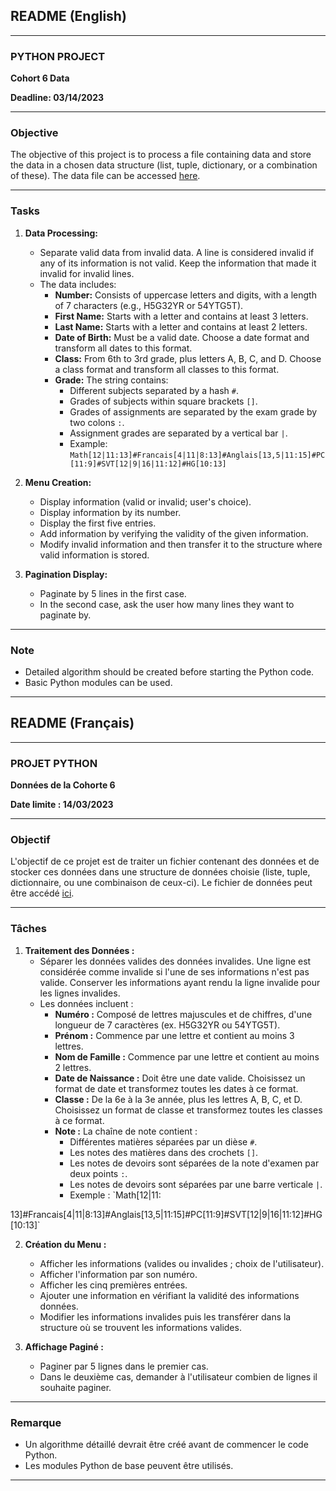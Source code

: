 ## README (English)

---

### PYTHON PROJECT
**Cohort 6 Data**

**Deadline: 03/14/2023**

---

### Objective
The objective of this project is to process a file containing data and store the data in a chosen data structure (list, tuple, dictionary, or a combination of these). The data file can be accessed [here](https://drive.google.com/drive/folders/1O0CRYR2EZC_ZiQxWH0JOOzQ_XH69nRM).

---

### Tasks
1. **Data Processing:**
   - Separate valid data from invalid data. A line is considered invalid if any of its information is not valid. Keep the information that made it invalid for invalid lines.
   - The data includes:
     - **Number:** Consists of uppercase letters and digits, with a length of 7 characters (e.g., H5G32YR or 54YTG5T).
     - **First Name:** Starts with a letter and contains at least 3 letters.
     - **Last Name:** Starts with a letter and contains at least 2 letters.
     - **Date of Birth:** Must be a valid date. Choose a date format and transform all dates to this format.
     - **Class:** From 6th to 3rd grade, plus letters A, B, C, and D. Choose a class format and transform all classes to this format.
     - **Grade:** The string contains:
       - Different subjects separated by a hash `#`.
       - Grades of subjects within square brackets `[]`.
       - Grades of assignments are separated by the exam grade by two colons `:`.
       - Assignment grades are separated by a vertical bar `|`.
       - Example: `Math[12|11:13]#Francais[4|11|8:13]#Anglais[13,5|11:15]#PC[11:9]#SVT[12|9|16|11:12]#HG[10:13]`

2. **Menu Creation:**
   - Display information (valid or invalid; user's choice).
   - Display information by its number.
   - Display the first five entries.
   - Add information by verifying the validity of the given information.
   - Modify invalid information and then transfer it to the structure where valid information is stored.

3. **Pagination Display:**
   - Paginate by 5 lines in the first case.
   - In the second case, ask the user how many lines they want to paginate by.

---

### Note
- Detailed algorithm should be created before starting the Python code.
- Basic Python modules can be used.

---


## README (Français)

---

### PROJET PYTHON
**Données de la Cohorte 6**

**Date limite : 14/03/2023**

---

### Objectif
L'objectif de ce projet est de traiter un fichier contenant des données et de stocker ces données dans une structure de données choisie (liste, tuple, dictionnaire, ou une combinaison de ceux-ci). Le fichier de données peut être accédé [ici](https://drive.google.com/drive/folders/1O0CRYR2EZC_ZiQxWH0JOOzQ_XH69nRM).

---

### Tâches
1. **Traitement des Données :**
   - Séparer les données valides des données invalides. Une ligne est considérée comme invalide si l'une de ses informations n'est pas valide. Conserver les informations ayant rendu la ligne invalide pour les lignes invalides.
   - Les données incluent :
     - **Numéro :** Composé de lettres majuscules et de chiffres, d'une longueur de 7 caractères (ex. H5G32YR ou 54YTG5T).
     - **Prénom :** Commence par une lettre et contient au moins 3 lettres.
     - **Nom de Famille :** Commence par une lettre et contient au moins 2 lettres.
     - **Date de Naissance :** Doit être une date valide. Choisissez un format de date et transformez toutes les dates à ce format.
     - **Classe :** De la 6e à la 3e année, plus les lettres A, B, C, et D. Choisissez un format de classe et transformez toutes les classes à ce format.
     - **Note :** La chaîne de note contient :
       - Différentes matières séparées par un dièse `#`.
       - Les notes des matières dans des crochets `[]`.
       - Les notes de devoirs sont séparées de la note d'examen par deux points `:`.
       - Les notes de devoirs sont séparées par une barre verticale `|`.
       - Exemple : `Math[12|11:

13]#Francais[4|11|8:13]#Anglais[13,5|11:15]#PC[11:9]#SVT[12|9|16|11:12]#HG[10:13]`

2. **Création du Menu :**
   - Afficher les informations (valides ou invalides ; choix de l'utilisateur).
   - Afficher l'information par son numéro.
   - Afficher les cinq premières entrées.
   - Ajouter une information en vérifiant la validité des informations données.
   - Modifier les informations invalides puis les transférer dans la structure où se trouvent les informations valides.

3. **Affichage Paginé :**
   - Paginer par 5 lignes dans le premier cas.
   - Dans le deuxième cas, demander à l'utilisateur combien de lignes il souhaite paginer.

---

### Remarque
- Un algorithme détaillé devrait être créé avant de commencer le code Python.
- Les modules Python de base peuvent être utilisés.

---
